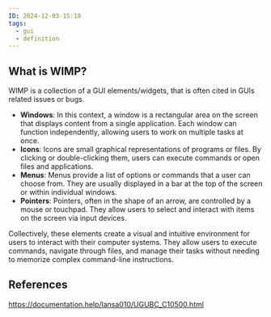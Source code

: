 ```yaml
---
ID: 2024-12-03-15:18
tags:
  - gui
  - definition
---
```

## What is WIMP?

WIMP is a collection of a GUI elements/widgets, that is often cited in GUIs related issues or bugs.

- **Windows**: In this context, a window is a rectangular area on the screen that displays content from a single application. Each window can function independently, allowing users to work on multiple tasks at once.
- **Icons**: Icons are small graphical representations of programs or files. By clicking or double-clicking them, users can execute commands or open files and applications.
- **Menus**: Menus provide a list of options or commands that a user can choose from. They are usually displayed in a bar at the top of the screen or within individual windows.
- **Pointers**: Pointers, often in the shape of an arrow, are controlled by a mouse or touchpad. They allow users to select and interact with items on the screen via input devices.

Collectively, these elements create a visual and intuitive environment for users to interact with their computer systems. They allow users to execute commands, navigate through files, and manage their tasks without needing to memorize complex command-line instructions.

## References
https://documentation.help/lansa010/UGUBC_C10500.html
